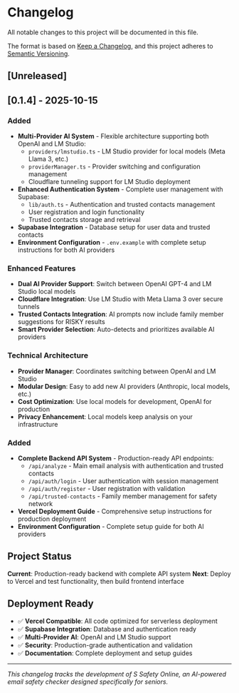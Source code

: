 # Changelog

All notable changes to this project will be documented in this file.

The format is based on [Keep a Changelog](https://keepachangelog.com/en/1.0.0/),
and this project adheres to [Semantic Versioning](https://semver.org/spec/v2.0.0.html).

## [Unreleased]

## [0.1.4] - 2025-10-15
### Added
- **Multi-Provider AI System** - Flexible architecture supporting both OpenAI and LM Studio:
  - `providers/lmstudio.ts` - LM Studio provider for local models (Meta Llama 3, etc.)
  - `providerManager.ts` - Provider switching and configuration management
  - Cloudflare tunneling support for LM Studio deployment
- **Enhanced Authentication System** - Complete user management with Supabase:
  - `lib/auth.ts` - Authentication and trusted contacts management
  - User registration and login functionality
  - Trusted contacts storage and retrieval
- **Supabase Integration** - Database setup for user data and trusted contacts
- **Environment Configuration** - `.env.example` with complete setup instructions for both AI providers

### Enhanced Features
- **Dual AI Provider Support**: Switch between OpenAI GPT-4 and LM Studio local models
- **Cloudflare Integration**: Use LM Studio with Meta Llama 3 over secure tunnels
- **Trusted Contacts Integration**: AI prompts now include family member suggestions for RISKY results
- **Smart Provider Selection**: Auto-detects and prioritizes available AI providers

### Technical Architecture
- **Provider Manager**: Coordinates switching between OpenAI and LM Studio
- **Modular Design**: Easy to add new AI providers (Anthropic, local models, etc.)
- **Cost Optimization**: Use local models for development, OpenAI for production
- **Privacy Enhancement**: Local models keep analysis on your infrastructure

### Added
- **Complete Backend API System** - Production-ready API endpoints:
  - `/api/analyze` - Main email analysis with authentication and trusted contacts
  - `/api/auth/login` - User authentication with session management
  - `/api/auth/register` - User registration with validation
  - `/api/trusted-contacts` - Family member management for safety network
- **Vercel Deployment Guide** - Comprehensive setup instructions for production deployment
- **Environment Configuration** - Complete setup guide for both AI providers

## Project Status
**Current**: Production-ready backend with complete API system
**Next**: Deploy to Vercel and test functionality, then build frontend interface

## Deployment Ready
- ✅ **Vercel Compatible**: All code optimized for serverless deployment
- ✅ **Supabase Integration**: Database and authentication ready
- ✅ **Multi-Provider AI**: OpenAI and LM Studio support
- ✅ **Security**: Production-grade authentication and validation
- ✅ **Documentation**: Complete deployment and setup guides

---

*This changelog tracks the development of S Safety Online, an AI-powered email safety checker designed specifically for seniors.*
